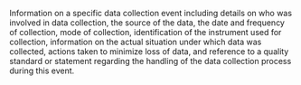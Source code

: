Information on a specific data collection event including details on who was involved in data collection, the source of the data, the date and frequency of collection, mode of collection, identification of the instrument used for collection, information on the actual situation under which data was collected, actions taken to minimize loss of data, and reference to a quality standard or statement regarding the handling of the data collection process during this event.